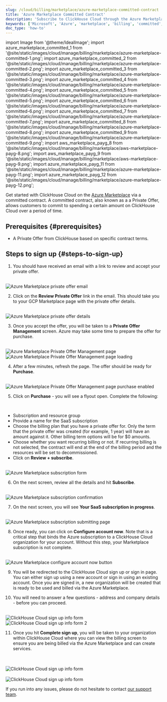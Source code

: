 ```yaml
---
slug: /cloud/billing/marketplace/azure-marketplace-committed-contract
title: 'Azure Marketplace Committed Contract'
description: 'Subscribe to ClickHouse Cloud through the Azure Marketplace (Committed Contract)'
keywords: ['Microsoft', 'Azure', 'marketplace', 'billing', 'committed', 'committed contract']
doc_type: 'how-to'
---
```


import Image from '@theme/IdealImage';
import azure_marketplace_committed_1 from '@site/static/images/cloud/manage/billing/marketplace/azure-marketplace-committed-1.png';
import azure_marketplace_committed_2 from '@site/static/images/cloud/manage/billing/marketplace/azure-marketplace-committed-2.png';
import azure_marketplace_committed_3 from '@site/static/images/cloud/manage/billing/marketplace/azure-marketplace-committed-3.png';
import azure_marketplace_committed_4 from '@site/static/images/cloud/manage/billing/marketplace/azure-marketplace-committed-4.png';
import azure_marketplace_committed_5 from '@site/static/images/cloud/manage/billing/marketplace/azure-marketplace-committed-5.png';
import azure_marketplace_committed_6 from '@site/static/images/cloud/manage/billing/marketplace/azure-marketplace-committed-6.png';
import azure_marketplace_committed_7 from '@site/static/images/cloud/manage/billing/marketplace/azure-marketplace-committed-7.png';
import azure_marketplace_committed_8 from '@site/static/images/cloud/manage/billing/marketplace/azure-marketplace-committed-8.png';
import azure_marketplace_committed_9 from '@site/static/images/cloud/manage/billing/marketplace/azure-marketplace-committed-9.png';
import aws_marketplace_payg_8 from '@site/static/images/cloud/manage/billing/marketplace/aws-marketplace-payg-8.png';
import aws_marketplace_payg_9 from '@site/static/images/cloud/manage/billing/marketplace/aws-marketplace-payg-9.png';
import azure_marketplace_payg_11 from '@site/static/images/cloud/manage/billing/marketplace/azure-marketplace-payg-11.png';
import azure_marketplace_payg_12 from '@site/static/images/cloud/manage/billing/marketplace/azure-marketplace-payg-12.png';

Get started with ClickHouse Cloud on the [Azure Marketplace](https://azuremarketplace.microsoft.com/en-us/marketplace/apps) via a committed contract. A committed contract, also known as a a Private Offer, allows customers to commit to spending a certain amount on ClickHouse Cloud over a period of time.

## Prerequisites {#prerequisites}

- A Private Offer from ClickHouse based on specific contract terms.

## Steps to sign up {#steps-to-sign-up}

1. You should have received an email with a link to review and accept your private offer.

<br />

<Image img={azure_marketplace_committed_1} size="md" alt="Azure Marketplace private offer email" border/>

<br />

2. Click on the **Review Private Offer** link in the email. This should take you to your GCP Marketplace page with the private offer details.

<br />

<Image img={azure_marketplace_committed_2} size="md" alt="Azure Marketplace private offer details" border/>

<br />

3. Once you accept the offer, you will be taken to a **Private Offer Management** screen. Azure may take some time to prepare the offer for purchase.

<br />

<Image img={azure_marketplace_committed_3} size="md" alt="Azure Marketplace Private Offer Management page" border/>

<br />

<Image img={azure_marketplace_committed_4} size="md" alt="Azure Marketplace Private Offer Management page loading" border/>

<br />

4. After a few minutes, refresh the page. The offer should be ready for **Purchase**.

<br />

<Image img={azure_marketplace_committed_5} size="md" alt="Azure Marketplace Private Offer Management page purchase enabled" border/>

<br />

5. Click on **Purchase** - you will see a flyout open. Complete the following:

<br />

- Subscription and resource group 
- Provide a name for the SaaS subscription
- Choose the billing plan that you have a private offer for. Only the term that the private offer was created (for example, 1 year) will have an amount against it. Other billing term options will be for $0 amounts. 
- Choose whether you want recurring billing or not. If recurring billing is not selected, the contract will end at the end of the billing period and the resources will be set to decommissioned.
- Click on **Review + subscribe**.

<br />

<Image img={azure_marketplace_committed_6} size="md" alt="Azure Marketplace subscription form" border/>

<br />

6. On the next screen, review all the details and hit **Subscribe**.

<br />

<Image img={azure_marketplace_committed_7} size="md" alt="Azure Marketplace subscription confirmation" border/>

<br />

7. On the next screen, you will see **Your SaaS subscription in progress**.

<br />

<Image img={azure_marketplace_committed_8} size="md" alt="Azure Marketplace subscription submitting page" border/>

<br />

8. Once ready, you can click on **Configure account now**. Note that is a critical step that binds the Azure subscription to a ClickHouse Cloud organization for your account. Without this step, your Marketplace subscription is not complete.

<br />

<Image img={azure_marketplace_committed_9} size="md" alt="Azure Marketplace configure account now button" border/>

<br />

9. You will be redirected to the ClickHouse Cloud sign up or sign in page. You can either sign up using a new account or sign in using an existing account. Once you are signed in, a new organization will be created that is ready to be used and billed via the Azure Marketplace.

10. You will need to answer a few questions - address and company details - before you can proceed.

<br />

<Image img={aws_marketplace_payg_8} size="md" alt="ClickHouse Cloud sign up info form" border/>

<br />

<Image img={aws_marketplace_payg_9} size="md" alt="ClickHouse Cloud sign up info form 2" border/>

<br />

11. Once you hit **Complete sign up**, you will be taken to your organization within ClickHouse Cloud where you can view the billing screen to ensure you are being billed via the Azure Marketplace and can create services.

<br />

<br />

<Image img={azure_marketplace_payg_11} size="sm" alt="ClickHouse Cloud sign up info form" border/>

<br />

<br />

<Image img={azure_marketplace_payg_12} size="md" alt="ClickHouse Cloud sign up info form" border/>

<br />

If you run into any issues, please do not hesitate to contact [our support team](https://clickhouse.com/support/program).
